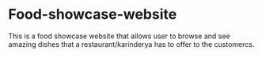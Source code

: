 # Food-showcase-website
This is a food showcase website that allows user to browse and see amazing dishes that a restaurant/karinderya has to offer to the customercs.
